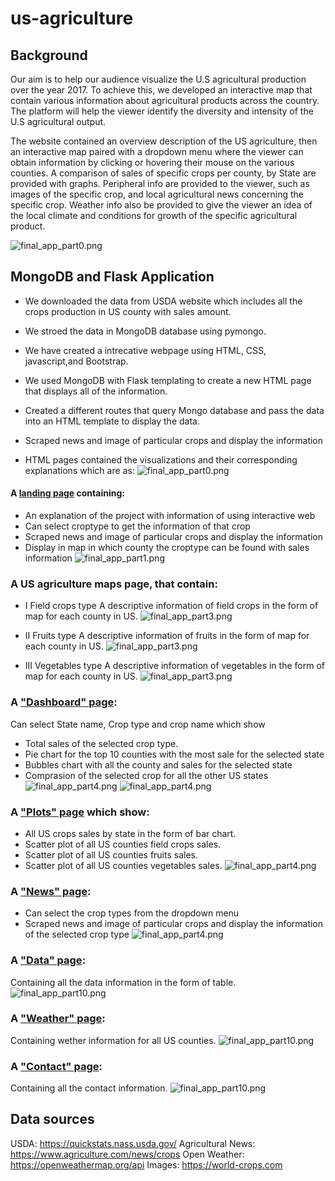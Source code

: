 # us-agriculture

## Background 
Our aim is to help our audience visualize the U.S agricultural production over the year 2017. To achieve this, we developed an interactive map that contain various information about agricultural products across the country. The platform will help the viewer identify the diversity and intensity of the U.S agricultural output.

The website contained an overview description of the US agriculture, then an interactive map paired with a dropdown menu where the viewer can obtain information by clicking or hovering their mouse on the various counties. A comparison of sales of specific crops per county, by State are provided with graphs. Peripheral info are provided to the viewer, such as images of the specific crop, and local agricultural news concerning the specific crop. Weather info also be provided to give the viewer an idea of the local climate and conditions for growth of the specific agricultural product.

![final_app_part0.png](Images/web0.png)

## MongoDB and Flask Application
* We downloaded the data from USDA website which includes all the crops production in US county with sales amount.
* We stroed the data in MongoDB database using pymongo. 
* We have created a intrecative webpage using HTML, CSS, javascript,and Bootstrap.
* We used MongoDB with Flask templating to create a new HTML page that displays all of the information.

* Created a different  routes  that query Mongo database and pass the data into an HTML template to display the data.

* Scraped news and image of particular crops and display the information

* HTML pages contained the visualizations and their corresponding explanations which are as:
![final_app_part0.png](Images/web00.png) 

#### A [landing page](#landing-page) containing:
  * An explanation of the project with  information of using interactive web
  * Can select croptype to get the information of that crop
  * Scraped news and image of particular crops and display the information 
  * Display in map in which county the croptype can be found with sales information
  ![final_app_part1.png](Images/web1.png)


### A US agriculture maps page, that contain:
 * I Field crops type
  A descriptive information of field crops in the form of map for each county in US.
  ![final_app_part3.png](Images/web2.png)

  * II Fruits type
  A descriptive information of fruits in the form of map for each county in US.
  ![final_app_part3.png](Images/web3.png)

  * III Vegetables type
  A descriptive information of vegetables in the form of map for each county in US.
  ![final_app_part3.png](Images/web4.png)

### A ["Dashboard" page](#dashboard-page):
  Can select State name, Crop type and crop name which show
  * Total sales of the selected crop type.
  * Pie chart for the top 10 counties with the most sale for the selected state
  * Bubbles chart with all the county and sales for the selected state
  * Comprasion of the selected crop for all the other US states 
  ![final_app_part4.png](Images/web5.png)
  ![final_app_part4.png](Images/web6.png)

###  A ["Plots" page](#plotd-page) which show:
  * All US crops sales by state in the form of bar chart.
  * Scatter plot of all US counties field crops sales.
  * Scatter plot of all US counties fruits sales.
  * Scatter plot of all US counties vegetables sales.
  ![final_app_part4.png](Images/web7.png)

### A ["News" page](#news-page):
  * Can select the crop types from the dropdown menu
  * Scraped news and image of particular crops and display the information of the selected crop type
  ![final_app_part4.png](Images/web9.png)

### A ["Data" page](#data-page):
  Containing all the data information in the form of table.
  ![final_app_part10.png](Images/web8.png)


### A ["Weather" page](#weather-page):
  Containing wether information for all US counties.
  ![final_app_part10.png](Images/web10.png)


### A ["Contact" page](#contact-page):
  Containing all the contact information.
  ![final_app_part10.png](Images/web11.png)

## Data sources 
USDA: https://quickstats.nass.usda.gov/
Agricultural News: https://www.agriculture.com/news/crops
Open Weather: https://openweathermap.org/api
Images: https://world-crops.com
